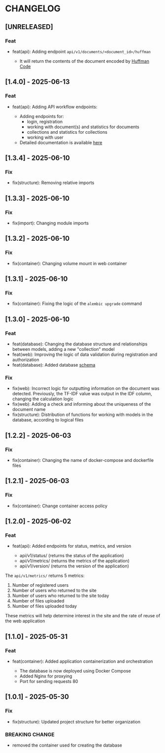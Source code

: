 # CHANGELOG

## [UNRELEASED]

### Feat

- feat(api): Adding endpoint ```api/v1/documents/<document_id>/huffman```
  
  - It will return the contents of the document encoded by [Huffman Code](https://ru.wikipedia.org/wiki/%D0%9A%D0%BE%D0%B4_%D0%A5%D0%B0%D1%84%D1%84%D0%BC%D0%B0%D0%BD%D0%B0)

## [1.4.0] - 2025-06-13

### Feat
- feat(api): Adding API workflow endpoints:

  - Adding endpoints for:
    - login, registration
    - working with document(s) and statistics for documents
    - collections and statistics for collections
    - working with user
  - Detailed documentation is available [here](http://37.9.53.222/apidocs)

## [1.3.4] - 2025-06-10

### Fix
- fix(structure): Removing relative imports

## [1.3.3] - 2025-06-10

### Fix
- fix(import): Changing module imports

## [1.3.2] - 2025-06-10

### Fix
- fix(container): Changing volume mount in web container

## [1.3.1] - 2025-06-10

### Fix
- fix(container): Fixing the logic of the ```alembic upgrade``` command

## [1.3.0] - 2025-06-10

### Feat
- feat(database): Changing the database structure and relationships between models, adding a new "collection" model
- feat(web): Improving the logic of data validation during registration and authorization
- feat(database): Added database [schema](Schema_db.drawio.png) 

### Fix
- fix(web): Incorrect logic for outputting information on the document was detected. Previously, the TF-IDF value was output in the IDF column, changing the calculation logic
- fix(web): Adding a check and informing about the uniqueness of the document name
- fix(structure): Distribution of functions for working with models in the database, according to logical files

## [1.2.2] - 2025-06-03

### Fix
- fix(container): Changing the name of docker-compose and dockerfile files

## [1.2.1] - 2025-06-03

### Fix
- fix(container): Change container access policy

## [1.2.0] - 2025-06-02

### Feat
- feat(api): Added endpoints for status, metrics, and version

    - api/v1/status/ (returns the status of the application)
    - api/v1/metrics/ (returns the metrics of the application)
    - api/v1/version/ (returns the version of the application)

The ```api/v1/metrics/``` returns 5 metrics: 

1. Number of registered users
2. Number of users who returned to the site
3. Number of users who returned to the site today
4. Number of files uploaded
5. Number of files uploaded today

These metrics will help determine interest in the site and the rate of reuse of the web application

## [1.1.0] - 2025-05-31

### Feat
- feat(container): Added application containerization and orchestration

  - The database is now deployed using Docker Compose
  - Added Nginx for proxying
  - Port for sending requests 80

## [1.0.1] - 2025-05-30

### Fix
- fix(structure): Updated project structure for better organization

### BREAKING CHANGE
- removed the container used for creating the database